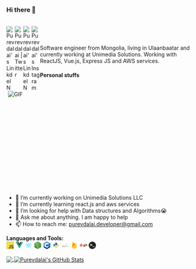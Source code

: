 ### Hi there 👋

<br/>

<a href="https://www.linkedin.com/in/purevdalai-zangad/">
  <img align="left" alt="Purevdalai's LinkdeIN" width="22px" src="https://cdn.jsdelivr.net/npm/simple-icons@v3/icons/linkedin.svg" />
</a>

<a href="https://twitter.com/Purevdalai_z">
  <img align="left" alt="Purevdalai | Twitter" width="22px" src="https://cdn.jsdelivr.net/npm/simple-icons@v3/icons/twitter.svg" />
</a>

<a href="https://www.facebook.com/Z.Purevdalai/">
  <img align="left" alt="Purevdalai's LinkdeIN" width="22px" src="https://cdn.jsdelivr.net/npm/simple-icons@v3/icons/facebook.svg" />
</a>

<a href="https://www.instagram.com/purevdalai_zangad/">
  <img align="left" alt="Purevdalai's Instagram" width="22px" src="https://cdn.jsdelivr.net/npm/simple-icons@v3/icons/instagram.svg" />
</a>

<br/>
<br/>

Software engineer from Mongolia, living in Ulaanbaatar and currently working at Unimedia Solutions. Working with ReactJS, Vue.js, Express JS and AWS services.

  <img align="right" alt="GIF" src="https://media.giphy.com/media/cj88Rvc1XOY45R4CFd/giphy.gif" width="500" height="270" />

#### Personal stuffs
- 🔭 I’m currently working on Unimedia Solutions LLC
- 🌱 I’m currently learning react.js and aws services
- 🤔 I’m looking for help with Data structures and Algorithms😭
- 💬 Ask me about anything. I am happy to help
- 📫 How to reach me: purevdalai.developer@gmail.com

**Languages and Tools:**  
<code><img height="20" src="https://raw.githubusercontent.com/github/explore/80688e429a7d4ef2fca1e82350fe8e3517d3494d/topics/javascript/javascript.png"></code>
<code><img height="20" src="https://raw.githubusercontent.com/github/explore/80688e429a7d4ef2fca1e82350fe8e3517d3494d/topics/vue/vue.png"></code>
<code><img height="20" src="https://raw.githubusercontent.com/github/explore/80688e429a7d4ef2fca1e82350fe8e3517d3494d/topics/react/react.png"></code>
<code><img height="20" src="https://raw.githubusercontent.com/github/explore/80688e429a7d4ef2fca1e82350fe8e3517d3494d/topics/nodejs/nodejs.png"></code>
<code><img height="20" src="https://raw.githubusercontent.com/github/explore/80688e429a7d4ef2fca1e82350fe8e3517d3494d/topics/cpp/cpp.png"></code>
<code><img height="20" src="https://raw.githubusercontent.com/github/explore/80688e429a7d4ef2fca1e82350fe8e3517d3494d/topics/python/python.png"></code>
<code><img height="20" src="https://raw.githubusercontent.com/github/explore/80688e429a7d4ef2fca1e82350fe8e3517d3494d/topics/mysql/mysql.png"></code>
<code><img height="20" src="https://raw.githubusercontent.com/github/explore/80688e429a7d4ef2fca1e82350fe8e3517d3494d/topics/firebase/firebase.png"></code>
<code><img height="20" src="https://raw.githubusercontent.com/github/explore/80688e429a7d4ef2fca1e82350fe8e3517d3494d/topics/git/git.png"></code>
<code><img height="20" src="https://raw.githubusercontent.com/github/explore/80688e429a7d4ef2fca1e82350fe8e3517d3494d/topics/terminal/terminal.png"></code>


<a href="https://github.com/Purevdalai/Purevdalai">
  <img align="center" src="https://github-readme-stats.vercel.app/api/top-langs/?username=Purevdalai&hide=java,html&title_color=ffffff&text_color=c9cacc&icon_color=2bbc8a&bg_color=1d1f21" />
</a>

<a href="https://github.com/Purevdalai/Purevdalai">
  <img align="center" src="https://github-readme-stats.vercel.app/api?username=Purevdalai&show_icons=true&line_height=27&count_private=true&title_color=ffffff&text_color=c9cacc&icon_color=2bbc8a&bg_color=1d1f21" alt="Purevdalai's GitHub Stats" />
</a>

<!--- 
bhisheknaiidu
MartinHeinz
---> 

